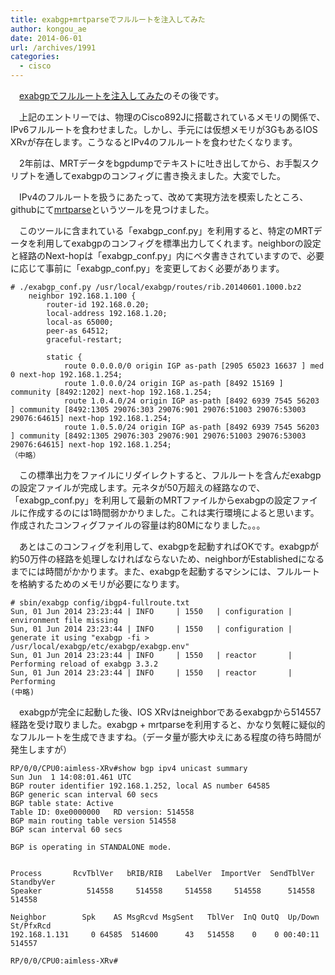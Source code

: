 ```yaml
---
title: exabgp+mrtparseでフルルートを注入してみた
author: kongou_ae
date: 2014-06-01
url: /archives/1991
categories:
  - cisco
---
```

　[exabgpでフルルートを注入してみた][1]のその後です。

　上記のエントリーでは、物理のCisco892Jに搭載されているメモリの関係で、IPv6フルルートを食わせました。しかし、手元には仮想メモリが3GもあるIOS XRvが存在します。こうなるとIPv4のフルルートを食わせたくなります。

　2年前は、MRTデータをbgpdumpでテキストに吐き出してから、お手製スクリプトを通してexabgpのコンフィグに書き換えました。大変でした。

　IPv4のフルルートを扱うにあたって、改めて実現方法を模索したところ、githubにて[mrtparse][2]というツールを見つけました。

　このツールに含まれている「exabgp\_conf.py」を利用すると、特定のMRTデータを利用してexabgpのコンフィグを標準出力してくれます。neighborの設定と経路のNext-hopは「exabgp\_conf.py」内にベタ書きされていますので、必要に応じて事前に「exabgp_conf.py」を変更しておく必要があります。

    # ./exabgp_conf.py /usr/local/exabgp/routes/rib.20140601.1000.bz2
        neighbor 192.168.1.100 {
            router-id 192.168.0.20;
            local-address 192.168.1.20;
            local-as 65000;
            peer-as 64512;
            graceful-restart;
    
            static {
                route 0.0.0.0/0 origin IGP as-path [2905 65023 16637 ] med 0 next-hop 192.168.1.254;
                route 1.0.0.0/24 origin IGP as-path [8492 15169 ] community [8492:1202] next-hop 192.168.1.254;
                route 1.0.4.0/24 origin IGP as-path [8492 6939 7545 56203 ] community [8492:1305 29076:303 29076:901 29076:51003 29076:53003 29076:64615] next-hop 192.168.1.254;
                route 1.0.5.0/24 origin IGP as-path [8492 6939 7545 56203 ] community [8492:1305 29076:303 29076:901 29076:51003 29076:53003 29076:64615] next-hop 192.168.1.254;
    （中略）
    

　この標準出力をファイルにリダイレクトすると、フルルートを含んだexabgpの設定ファイルが完成します。元ネタが50万超えの経路なので、「exabgp_conf.py」を利用して最新のMRTファイルからexabgpの設定ファイルに作成するのには1時間弱かかりました。これは実行環境によると思います。作成されたコンフィグファイルの容量は約80Mになりました。。。

　あとはこのコンフィグを利用して、exabgpを起動すればOKです。exabgpが約50万件の経路を処理しなければならないため、neighborがEstablishedになるまでには時間がかかります。また、exabgpを起動するマシンには、フルルートを格納するためのメモリが必要になります。

    # sbin/exabgp config/ibgp4-fullroute.txt 
    Sun, 01 Jun 2014 23:23:44 | INFO     | 1550   | configuration | environment file missing
    Sun, 01 Jun 2014 23:23:44 | INFO     | 1550   | configuration | generate it using "exabgp -fi > /usr/local/exabgp/etc/exabgp/exabgp.env"
    Sun, 01 Jun 2014 23:23:44 | INFO     | 1550   | reactor       | Performing reload of exabgp 3.3.2
    Sun, 01 Jun 2014 23:23:44 | INFO     | 1550   | reactor       | Performing 
    (中略)
    

　exabgpが完全に起動した後、IOS XRvはneighborであるexabgpから514557経路を受け取りました。exabgp + mrtparseを利用すると、かなり気軽に疑似的なフルルートを生成できますね。（データ量が膨大ゆえにある程度の待ち時間が発生しますが）

    RP/0/0/CPU0:aimless-XRv#show bgp ipv4 unicast summary 
    Sun Jun  1 14:08:01.461 UTC
    BGP router identifier 192.168.1.252, local AS number 64585
    BGP generic scan interval 60 secs
    BGP table state: Active
    Table ID: 0xe0000000   RD version: 514558
    BGP main routing table version 514558
    BGP scan interval 60 secs
    
    BGP is operating in STANDALONE mode.
    
    
    Process       RcvTblVer   bRIB/RIB   LabelVer  ImportVer  SendTblVer  StandbyVer
    Speaker          514558     514558     514558     514558      514558      514558
    
    Neighbor        Spk    AS MsgRcvd MsgSent   TblVer  InQ OutQ  Up/Down  St/PfxRcd
    192.168.1.131     0 64585  514600      43   514558    0    0 00:40:11     514557
    
    RP/0/0/CPU0:aimless-XRv#

 [1]: http://aimless.jp/blog/blog/archives/713
 [2]: https://github.com/YoshiyukiYamauchi/mrtparse